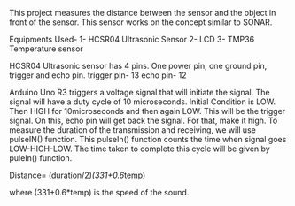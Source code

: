 This project measures the distance between the sensor and the object in front of the sensor. This sensor works on the concept similar to SONAR. 

Equipments Used- 
1- HCSR04 Ultrasonic Sensor
2- LCD
3- TMP36 Temperature sensor

HCSR04 Ultrasonic sensor has 4 pins. One power pin, one ground pin, trigger and echo pin. 
trigger pin- 13
echo pin- 12

Arduino Uno R3 triggers a voltage signal that will initiate the signal. The signal will have a duty cycle of 10 microseconds. Initial Condition is LOW. Then HIGH for 10microseconds and 
then again LOW. This will be the trigger signal. On this, echo pin will get back the signal. For that, make it high. To measure the duration of the transmission and receiving, we will use pulseIN()
function. This pulseIn() function counts the time when signal goes LOW-HIGH-LOW. The time taken to complete this cycle will be given by puleIn() function.

Distance= (duration/2)*(331+0.6*temp)

where (331+0.6*temp) is the speed of the sound.
